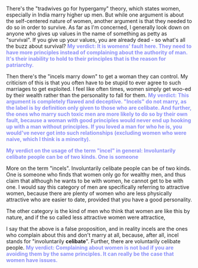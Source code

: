 There's the "tradwives go for hypergamy" theory, which states women, especially in India marry higher up men. But while one argument is about the self-centered nature of women, another argument is that they needed to do so in order to survive. As far as I'm concerned, I generally look down on anyone who gives up values in the name of something as petty as "survival". If you give up your values, you are already dead - so what's all the buzz about survival? <span style="color:#8c90f9"><b>My verdict: It is womens' fault here. They need to have more principles instead of complaining about the authority of man. It's their inability to hold to their principles that is the reason for patriarchy.</b></span>

Then there's the "incels marry down" to get a woman they can control. My criticism of this is that you often have to be stupid to ever agree to such marriages to get exploited. I feel like often times, women simply get woo-ed by their wealth rather than the personality to fall for them. <span style="color:#8c90f9"><b>My verdict: This argument is completely flawed and deceptive. "Incels" do not marry, as the label is by definition only given to those who are celibate. And further, the ones who marry such toxic men are more likely to do so by their own fault, because a woman with good principles would never end up hooking up with a man without principles. If you loved a man for who he is, you would've never got into such relationships (excluding women who were naive, which I think is a minority).</b></span>

<span style="color:#8c90f9"><b>My verdict on the usage of the term "incel" in general: Involuntarily celibate people can be of two kinds. One is someone</b></span>

More on the term "incels". Involuntarily celibate people can be of two kinds. One is someone who finds that women only go for wealthy men, and thus claim that although he wants to be with women, he cannot get to be with one. I would say this category of men are specifically referring to attractive women, because there are plenty of women who are less physically attractive who are easier to date, provided that you have a good personality.

The other category is the kind of men who think that women are like this by nature, and if the so called less attractive women were attractice, 

I say that the above is a false proposition, and in reality incels are the ones who complain about this and don't marry at all, because, after all, incel stands for "involuntarily **celibate**". Further, there are voluntarily celibate people. <span style="color:#8c90f9"><b>My verdict: Complaining about women is not bad if you are avoiding them by the same principles. It can really be the case that women have issues.</b></span>

